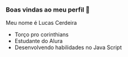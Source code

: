 ### Boas vindas ao meu perfil 🦅

Meu nome é Lucas Cerdeira

- Torço pro corinthians
- Estudante do Alura
- Desenvolvendo habilidades no Java Script
